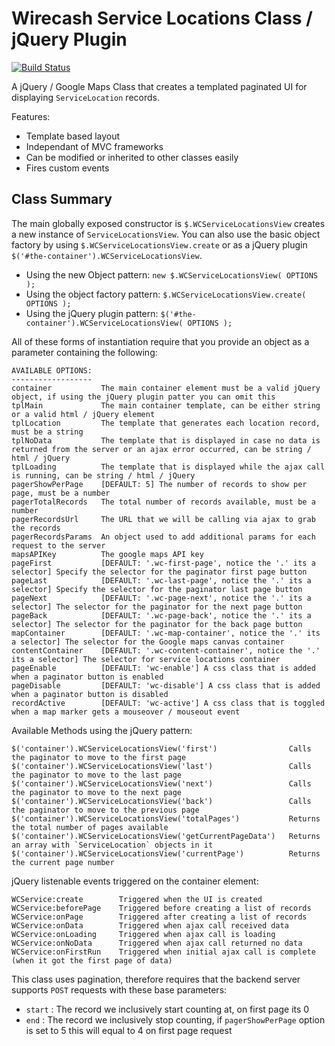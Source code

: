Wirecash Service Locations Class / jQuery Plugin
====================================
[![Build Status](http://ci.lagrz.com/lagrz/atmc_service_locations/badge)](http://ci.lagrz.com/lagrz/atmc_service_locations/)

A jQuery / Google Maps Class that creates a templated paginated UI for displaying `ServiceLocation` records. 

Features:

* Template based layout
* Independant of MVC frameworks
* Can be modified or inherited to other classes easily
* Fires custom events

Class Summary
-----------------------

The main globally exposed constructor is `$.WCServiceLocationsView` creates a new instance of `ServiceLocationsView`.
You can also use the basic object factory by using `$.WCServiceLocationsView.create` or as a jQuery plugin `$('#the-container').WCServiceLocationsView`.

* Using the new Object pattern:     `new $.WCServiceLocationsView( OPTIONS );`
* Using the object factory pattern: `$.WCServiceLocationsView.create( OPTIONS );`
* Using the jQuery plugin pattern:  `$('#the-container').WCServiceLocationsView( OPTIONS );`

All of these forms of instantiation require that you provide an object as a parameter containing the following:

    AVAILABLE OPTIONS:
    ------------------
    container           The main container element must be a valid jQuery object, if using the jQuery plugin patter you can omit this
    tplMain             The main container template, can be either string or a valid html / jQuery element
    tplLocation         The template that generates each location record, must be a string
    tplNoData           The template that is displayed in case no data is returned from the server or an ajax error occurred, can be string / html / jQuery
    tplLoading          The template that is displayed while the ajax call is running, can be string / html / jQuery
    pagerShowPerPage    [DEFAULT: 5] The number of records to show per page, must be a number
    pagerTotalRecords   The total number of records available, must be a number
    pagerRecordsUrl     The URL that we will be calling via ajax to grab the records
    pagerRecordsParams  An object used to add additional params for each request to the server
    mapsAPIKey          The google maps API key
    pageFirst           [DEFAULT: '.wc-first-page', notice the '.' its a selector] Specify the selector for the paginator first page button
    pageLast            [DEFAULT: '.wc-last-page', notice the '.' its a selector] Specify the selector for the paginator last page button
    pageNext            [DEFAULT: '.wc-page-next', notice the '.' its a selector] The selector for the paginator for the next page button
    pageBack            [DEFAULT: '.wc-page-back', notice the '.' its a selector] The selector for the paginator for the back page button
    mapContainer        [DEFAULT: '.wc-map-container', notice the '.' its a selector] The selector for the Google maps canvas container
    contentContainer    [DEFAULT: '.wc-content-container', notice the '.' its a selector] The selector for service locations container
    pageEnable          [DEFAULT: 'wc-enable'] A css class that is added when a paginator button is enabled
    pageDisable         [DEFAULT: 'wc-disable'] A css class that is added when a paginator button is disabled
    recordActive        [DEFAULT: 'wc-active'] A css class that is toggled when a map marker gets a mouseover / mouseout event


Available Methods using the jQuery pattern:


    $('container').WCServiceLocationsView('first')                Calls the paginator to move to the first page
    $('container').WCServiceLocationsView('last')                 Calls the paginator to move to the last page
    $('container').WCServiceLocationsView('next')                 Calls the paginator to move to the next page
    $('container').WCServiceLocationsView('back')                 Calls the paginator to move to the previous page
    $('container').WCServiceLocationsView('totalPages')           Returns the total number of pages available
    $('container').WCServiceLocationsView('getCurrentPageData')   Returns an array with `ServiceLocation` objects in it
    $('container').WCServiceLocationsView('currentPage')          Returns the current page number


jQuery listenable events triggered on the container element:


    WCService:create        Triggered when the UI is created
    WCService:beforePage    Triggered before creating a list of records
    WCService:onPage        Triggered after creating a list of records
    WCService:onData        Triggered when ajax call received data
    WCService:onLoading     Triggered when ajax call is loading
    WCService:onNoData      Triggered when ajax call returned no data
    WCService:onFirstRun    Triggered when initial ajax call is complete (when it got the first page of data)


This class uses pagination, therefore requires that the backend server supports `POST` requests with these base parameters:

* `start` : The record we inclusively start counting at, on first page its 0
* `end`   : The record we inclusively stop counting, if `pagerShowPerPage` option is set to 5 this will equal to 4 on first page request